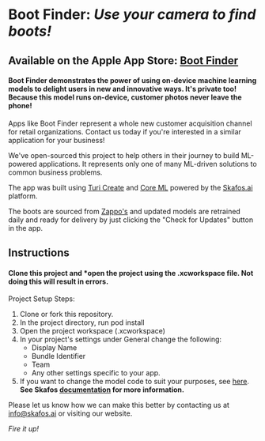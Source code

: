 # Boot Finder: *Use your camera to find boots!*
## Available on the Apple App Store: [Boot Finder](https://apps.apple.com/us/app/boot-finder/id1472790615?ls=1)

#### Boot Finder demonstrates the power of using on-device machine learning models to delight users in new and innovative ways. It's private too! Because this model runs on-device, customer photos never leave the phone!

Apps like Boot Finder represent a whole new customer acquisition channel for retail organizations. Contact us today if you're interested in a similar application for your business!

We've open-sourced this project to help others in their journey to build ML-powered applications. It represents only one of many ML-driven solutions to common business problems.

The app was built using [Turi Create](https://github.com/apple/turicreate) and [Core ML](https://developer.apple.com/documentation/coreml) powered by the [Skafos.ai](https://www.skafos.ai) platform. 

The boots are sourced from [Zappo's](https://www.zappos.com) and updated models are retrained daily and ready for delivery by just clicking the "Check for Updates" button in the app.

## Instructions

#### Clone this project and *open the project using the .xcworkspace file. Not doing this will result in errors. 

Project Setup Steps:
1. Clone or fork this repository.
2. In the project directory, run pod install
3. Open the project workspace (.xcworkspace)
4. In your project's settings under General change the following:
   * Display Name
   * Bundle Identifier
   * Team
   * Any other settings specific to your app.
5. If you want to change the model code to suit your purposes, see [here](https://github.com/skafos/boot-finder-model). 
**See Skafos [documentation](docs.skafos.ai) for more information.**

Please let us know how we can make this better by contacting us at [info@skafos.ai](mailto:info@skafos.ai) or visiting our website.

*Fire it up!*
